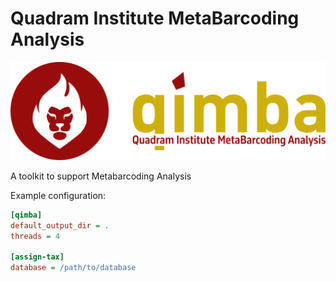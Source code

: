 # Quadram Institute MetaBarcoding Analysis

![Qimba Logo](./assets/qimba.svg)

A toolkit to support Metabarcoding Analysis

Example configuration:
```ini
[qimba]
default_output_dir = .
threads = 4

[assign-tax]
database = /path/to/database
```
